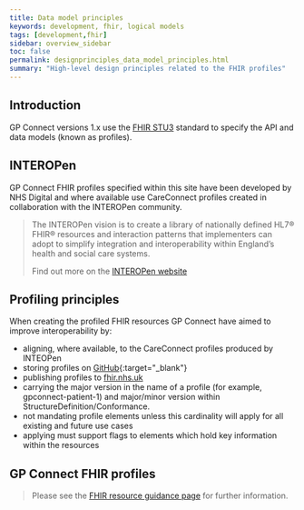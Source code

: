 ```yaml
---
title: Data model principles
keywords: development, fhir, logical models
tags: [development,fhir]
sidebar: overview_sidebar
toc: false
permalink: designprinciples_data_model_principles.html
summary: "High-level design principles related to the FHIR profiles"
---
```


## Introduction

GP Connect versions 1.x use the [FHIR STU3](http://hl7.org/fhir/STU3/) standard to specify the API and data models (known as profiles).

## INTEROPen

GP Connect FHIR profiles specified within this site have been developed by NHS Digital and where available use CareConnect profiles created in collaboration with the INTEROPen community.

> The INTEROPen vision is to create a library of nationally defined HL7® FHIR® resources and interaction patterns that implementers can adopt to simplify integration and interoperability within England’s health and social care systems.
> 
> Find out more on the [INTEROPen website](https://www.interopen.org/)

## Profiling principles

When creating the profiled FHIR resources GP Connect have aimed to improve interoperability by:

* aligning, where available, to the CareConnect profiles produced by INTEOPen
* storing profiles on [GitHub](https://github.com/nhsconnect/gpconnect-fhir){:target="_blank"}
* publishing profiles to [fhir.nhs.uk](https://fhir.nhs.uk)
* carrying the major version in the name of a profile (for example, gpconnect-patient-1) and major/minor version within StructureDefinition/Conformance.
* not mandating profile elements unless this cardinality will apply for all existing and future use cases
* applying must support flags to elements which hold key information within the resources

## GP Connect FHIR profiles

> Please see the [FHIR resource guidance page](development_fhir_resource_guidance.html) for further information.
